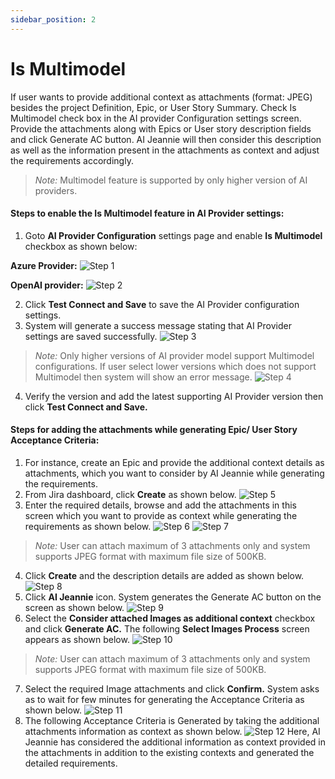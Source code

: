 ```yaml
---
sidebar_position: 2
---
```


# Is Multimodel

If user wants to provide additional context as attachments (format: JPEG) besides the project Definition, Epic, or User Story Summary. Check Is Multimodel check box in the AI provider Configuration settings screen. Provide the attachments along with Epics or User story description fields and click Generate AC button. AI Jeannie will then consider this description as well as the information present in the attachments as context and adjust the requirements accordingly. 

>*Note:* Multimodel feature is supported by only higher version of AI providers.

#### Steps to enable the Is Multimodel feature in AI Provider settings:

1.  Goto **AI Provider Configuration** settings page and enable **Is Multimodel** checkbox as shown below:

**Azure Provider:**
    <img src="/screenshots/Usage/AdditionalContext/Ismultimode/multimode1.png" alt="Step 1" />


**OpenAI provider:**
     <img src="/screenshots/Usage/AdditionalContext/Ismultimode/multimode2.png" alt="Step 2" />

2.  Click **Test Connect and Save** to save the AI Provider configuration settings.
3.  System will generate a success message stating that AI Provider settings are saved successfully. 
    <img src="/screenshots/Usage/AdditionalContext/Ismultimode/multimode3.png" alt="Step 3" />

>*Note:* Only higher versions of AI provider model support Multimodel configurations. If user select lower versions which does not support Multimodel then system will show an error message. 
      <img src="/screenshots/Usage/AdditionalContext/Ismultimode/multimode4.png" alt="Step 4" />

4.	Verify the version and add the latest supporting AI Provider version then click **Test Connect and Save.**


#### Steps for adding the attachments while generating Epic/ User Story Acceptance Criteria:

1.  For instance, create an Epic and provide the additional context details as attachments, which you want to consider by AI Jeannie while generating the requirements.
2.  From Jira dashboard, click **Create** as shown below.
    <img src="/screenshots/Usage/AdditionalContext/Ismultimode/multimode5.png" alt="Step 5" />
3.  Enter the required details, browse and add the attachments in this screen which you want to provide as context while generating the requirements as shown below.
    <img src="/screenshots/Usage/AdditionalContext/Ismultimode/multimode7.png" alt="Step 6" />
    <img src="/screenshots/Usage/AdditionalContext/Ismultimode/multimode7.png" alt="Step 7" />
>*Note:* User can attach maximum of 3 attachments only and system supports JPEG format with maximum file size of 500KB.
4.  Click **Create** and the description details are added as shown below.
     <img src="/screenshots/Usage/AdditionalContext/Ismultimode/multimode8.png" alt="Step 8" />
5.  Click **AI Jeannie** icon. System generates the Generate AC button on the screen as shown below. 
    <img src="/screenshots/Usage/AdditionalContext/Ismultimode/multimode9.png" alt="Step 9" />
6.  Select the **Consider attached Images as additional context** checkbox and click **Generate AC.** The following **Select Images Process** screen appears as shown below.
     <img src="/screenshots/Usage/AdditionalContext/Ismultimode/multimode10.png" alt="Step 10" />
>*Note:* User can attach maximum of 3 attachments only and system supports JPEG format with maximum file size of 500KB.
7.  Select the required Image attachments and click **Confirm.** System asks as to wait for few minutes for generating the Acceptance Criteria as shown below.
     <img src="/screenshots/Usage/AdditionalContext/Ismultimode/multimode11.png" alt="Step 11" />
8.  The following Acceptance Criteria is Generated by taking the additional attachments information as context as shown below.
     <img src="/screenshots/Usage/AdditionalContext/Ismultimode/multimode12.png" alt="Step 12" />
Here, AI Jeannie has considered the additional information as context provided in the attachments in addition to the existing contexts and generated the detailed requirements.